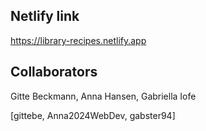 ## Netlify link
https://library-recipes.netlify.app

## Collaborators
Gitte Beckmann,
Anna Hansen,
Gabriella Iofe

[gittebe, Anna2024WebDev, gabster94]

